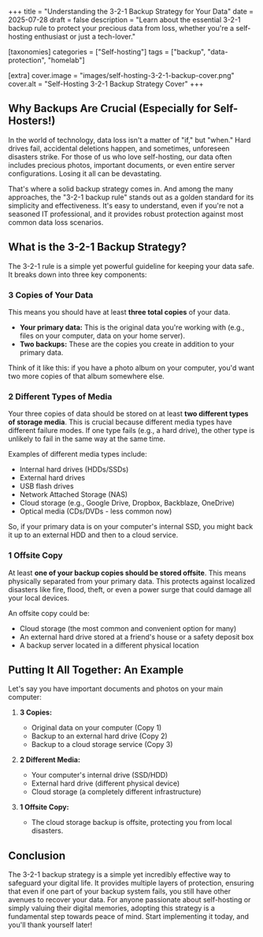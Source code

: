 +++
title = "Understanding the 3-2-1 Backup Strategy for Your Data"
date = 2025-07-28
draft = false
description = "Learn about the essential 3-2-1 backup rule to protect your precious data from loss, whether you're a self-hosting enthusiast or just a tech-lover."

[taxonomies]
categories = ["Self-hosting"]
tags = ["backup", "data-protection", "homelab"]

[extra]
cover.image = "images/self-hosting-3-2-1-backup-cover.png"
cover.alt = "Self-Hosting 3-2-1 Backup Strategy Cover"
+++

## Why Backups Are Crucial (Especially for Self-Hosters!)

In the world of technology, data loss isn't a matter of "if," but "when." Hard drives fail, accidental deletions happen, and sometimes, unforeseen disasters strike. For those of us who love self-hosting, our data often includes precious photos, important documents, or even entire server configurations. Losing it all can be devastating.

That's where a solid backup strategy comes in. And among the many approaches, the "3-2-1 backup rule" stands out as a golden standard for its simplicity and effectiveness. It's easy to understand, even if you're not a seasoned IT professional, and it provides robust protection against most common data loss scenarios.

## What is the 3-2-1 Backup Strategy?

The 3-2-1 rule is a simple yet powerful guideline for keeping your data safe. It breaks down into three key components:

### 3 Copies of Your Data

This means you should have at least **three total copies** of your data.
*   **Your primary data:** This is the original data you're working with (e.g., files on your computer, data on your home server).
*   **Two backups:** These are the copies you create in addition to your primary data.

Think of it like this: if you have a photo album on your computer, you'd want two more copies of that album somewhere else.

### 2 Different Types of Media

Your three copies of data should be stored on at least **two different types of storage media**. This is crucial because different media types have different failure modes. If one type fails (e.g., a hard drive), the other type is unlikely to fail in the same way at the same time.

Examples of different media types include:
*   Internal hard drives (HDDs/SSDs)
*   External hard drives
*   USB flash drives
*   Network Attached Storage (NAS)
*   Cloud storage (e.g., Google Drive, Dropbox, Backblaze, OneDrive)
*   Optical media (CDs/DVDs - less common now)

So, if your primary data is on your computer's internal SSD, you might back it up to an external HDD and then to a cloud service.

### 1 Offsite Copy

At least **one of your backup copies should be stored offsite**. This means physically separated from your primary data. This protects against localized disasters like fire, flood, theft, or even a power surge that could damage all your local devices.

An offsite copy could be:
*   Cloud storage (the most common and convenient option for many)
*   An external hard drive stored at a friend's house or a safety deposit box
*   A backup server located in a different physical location

## Putting It All Together: An Example

Let's say you have important documents and photos on your main computer:

1.  **3 Copies:**
    *   Original data on your computer (Copy 1)
    *   Backup to an external hard drive (Copy 2)
    *   Backup to a cloud storage service (Copy 3)

2.  **2 Different Media:**
    *   Your computer's internal drive (SSD/HDD)
    *   External hard drive (different physical device)
    *   Cloud storage (a completely different infrastructure)

3.  **1 Offsite Copy:**
    *   The cloud storage backup is offsite, protecting you from local disasters.

## Conclusion

The 3-2-1 backup strategy is a simple yet incredibly effective way to safeguard your digital life. It provides multiple layers of protection, ensuring that even if one part of your backup system fails, you still have other avenues to recover your data. For anyone passionate about self-hosting or simply valuing their digital memories, adopting this strategy is a fundamental step towards peace of mind. Start implementing it today, and you'll thank yourself later!
